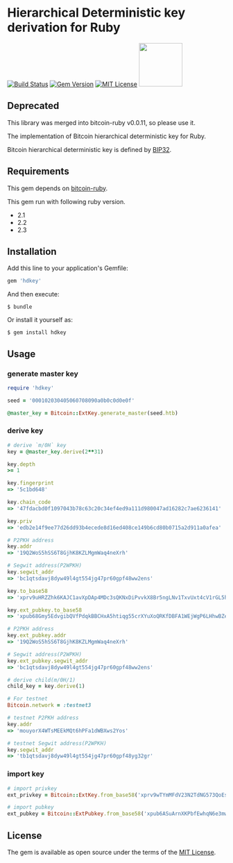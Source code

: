 # Hierarchical Deterministic key derivation for Ruby
[![Build Status](https://travis-ci.org/azuchi/hdkey.svg?branch=master)](https://travis-ci.org/azuchi/hdkey) [![Gem Version](https://badge.fury.io/rb/hdkey.svg)](https://badge.fury.io/rb/hdkey) [![MIT License](http://img.shields.io/badge/license-MIT-blue.svg?style=flat)](LICENSE) <img src="http://segwit.co/static/public/images/logo.png" width="100">

## Deprecated

This library was merged into bitcoin-ruby v0.0.11, so please use it.

The implementation of Bitcoin hierarchical deterministic key for Ruby.

Bitcoin hierarchical deterministic key is defined by [BIP32](https://github.com/bitcoin/bips/blob/master/bip-0032.mediawiki).

## Requirements

This gem depends on [bitcoin-ruby](https://github.com/lian/bitcoin-ruby).

This gem run with following ruby version.

* 2.1
* 2.2
* 2.3

## Installation

Add this line to your application's Gemfile:

```ruby
gem 'hdkey'
```

And then execute:

    $ bundle

Or install it yourself as:

    $ gem install hdkey

## Usage

### generate master key

```ruby
require 'hdkey'

seed = '000102030405060708090a0b0c0d0e0f'

@master_key = Bitcoin::ExtKey.generate_master(seed.htb)
```

### derive key

```ruby
# derive `m/0H` key
key = @master_key.derive(2**31)

key.depth
>= 1

key.fingerprint
=> '5c1bd648'

key.chain_code
=> '47fdacbd0f1097043b78c63c20c34ef4ed9a111d980047ad16282c7ae6236141'

key.priv
=> 'edb2e14f9ee77d26dd93b4ecede8d16ed408ce149b6cd80b0715a2d911a0afea'

# P2PKH address
key.addr
=> '19Q2WoS5hSS6T8GjhK8KZLMgmWaq4neXrh'

# Segwit address(P2WPKH)
key.segwit_addr
=> 'bc1qtsdavj8dyw49l4gt554jg47pr60gpf48ww2ens'

key.to_base58
=> 'xprv9uHRZZhk6KAJC1avXpDAp4MDc3sQKNxDiPvvkX8Br5ngLNv1TxvUxt4cV1rGL5hj6KCesnDYUhd7oWgT11eZG7XnxHrnYeSvkzY7d2bhkJ7'

key.ext_pubkey.to_base58
=> 'xpub68Gmy5EdvgibQVfPdqkBBCHxA5htiqg55crXYuXoQRKfDBFA1WEjWgP6LHhwBZeNK1VTsfTFUHCdrfp1bgwQ9xv5ski8PX9rL2dZXvgGDnw'

# P2PKH address
key.ext_pubkey.addr
=> '19Q2WoS5hSS6T8GjhK8KZLMgmWaq4neXrh'

# Segwit address(P2WPKH)
key.ext_pubkey.segwit_addr
=> 'bc1qtsdavj8dyw49l4gt554jg47pr60gpf48ww2ens'

# derive child(m/0H/1)
child_key = key.derive(1)

# For testnet
Bitcoin.network = :testnet3

# testnet P2PKH address
key.addr
=> 'mouyorX4WTsMEEkMQt6hPFa1dWBXws2Yos'

# testnet Segwit address(P2WPKH)
key.segwit_addr
=> 'tb1qtsdavj8dyw49l4gt554jg47pr60gpf48yg32gr'
```

### import key

```ruby
# import privkey
ext_privkey = Bitcoin::ExtKey.from_base58('xprv9wTYmMFdV23N2TdNG573QoEsfRrWKQgWeibmLntzniatZvR9BmLnvSxqu53Kw1UmYPxLgboyZQaXwTCg8MSY3H2EU4pWcQDnRnrVA1xe8fs')

# import pubkey
ext_pubkey = Bitcoin::ExtPubkey.from_base58('xpub6ASuArnXKPbfEwhqN6e3mwBcDTgzisQN1wXN9BJcM47sSikHjJf3UFHKkNAWbWMiGj7Wf5uMash7SyYq527Hqck2AxYysAA7xmALppuCkwQ')
```

## License

The gem is available as open source under the terms of the [MIT License](http://opensource.org/licenses/MIT).

